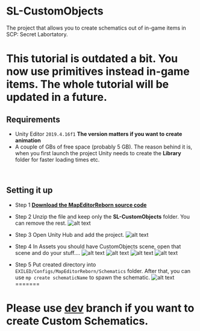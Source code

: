 # SL-CustomObjects
 The project that allows you to create schematics out of in-game items in SCP: Secret Labortatory.

# This tutorial is outdated a bit. You now use primitives instead in-game items. The whole tutorial will be updated in a future. 

 ## Requirements
 - Unity Editor `2019.4.16f1` **The version matters if you want to create animation**
 - A couple of GBs of free space (probably 5 GB). The reason behind it is, when you first launch the project Unity needs to create the **Library** folder for faster loading times etc.
 <br>

## Setting it up
- Step 1
 [**Download the MapEditorReborn source code**](https://github.com/Michal78900/MapEditorReborn/archive/refs/heads/dev.zip)
 
 - Step 2
 Unzip the file and keep only the **SL-CustomObjects** folder. You can remove the rest.
 ![alt text](https://cdn.discordapp.com/attachments/859071008468238386/908418425725018192/unknown.png)
 
 - Step 3
 Open Unity Hub and add the project.
 ![alt text](https://cdn.discordapp.com/attachments/859071008468238386/908131196297437224/AddingTheProject.png)
 
 - Step 4
 In Assets you should have CustomObjects scene, open that scene and do your stuff....
 ![alt text](https://cdn.discordapp.com/attachments/859071008468238386/908131204820271105/Scene.png)
  ![alt text](https://cdn.discordapp.com/attachments/859071008468238386/908131170385023076/AddingSchematicComponent.png)
 ![alt text](https://cdn.discordapp.com/attachments/859071008468238386/908131200516915260/DragAndDrop.png)
![alt text](https://cdn.discordapp.com/attachments/859071008468238386/908131198935642152/Building.png)

- Step 5
Put created directory into `EXILED/Configs/MapEditorReborn/Schematics` folder.
After that, you can use `mp create schematicName` to spawn the schematic.
 ![alt text](https://cdn.discordapp.com/attachments/859071008468238386/908131208548974692/SpawnedInGame.png)
=======
# Please use [dev](https://github.com/Michal78900/MapEditorReborn/tree/dev/SL-CustomObjects) branch if you want to create Custom Schematics.
